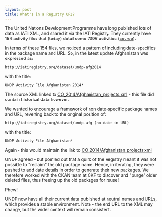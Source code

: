 ```yaml
---
layout: post
title: What's in a Registry URL?
---
```


The United Nations Development Programme have long published lots of data as IATI XML, and shared it via the IATI Registry.  They currently have 154 activity files that (today) detail some 7396 activities ([source](http://iati.github.io/IATI-Dashboard/publisher/undp.html)).

In terms of these 154 files, we noticed a pattern of including date-specifics in the package name and URL.  So, in the latest update Afghanistan was expressed as:

    http://iatiregistry.org/dataset/undp-afg2014

with the title:

    UNDP Activity File Afghanistan 2014*

The source XML linked to [CO_2014/Afghanistan_projects.xml](http://www.undp.org/content/dam/undp/documents/iati_xml/CO_2014/Afghanistan_projects.xml) - this file did contain historical data however.

We wanted to encourage a framework of non date-specific package names and URL, reverting back to the original position of:

    http://iatiregistry.org/dataset/undp-afg (no date in URL)

with the title:

    UNDP Activity File Afghanistan*

Again - this would maintain the link to [CO_2014/Afghanistan_projects.xml](http://www.undp.org/content/dam/undp/documents/iati_xml/CO_2014/Afghanistan_projects.xml) 

UNDP agreed - but pointed out that a quirk of the Registry meant it was not possible to "reclaim" the old package name.  Hence, in iterating, they were pushed to add date details in order to generate their new packages.  We therefore worked with the CKAN team at OKF to discover and "purge" older deleted files, thus freeing up the old packages for reuse!  

Phew!

UNDP now have all their current data published at neutral names and URLs, which provides a stable environment.  Note - the end URL to the XML may change, but the wider context will remain consistent.
